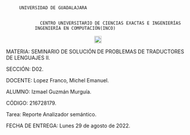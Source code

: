 
         UNIVERSIDAD DE GUADALAJARA


                 CENTRO UNIVERSITARIO DE CIENCIAS EXACTAS E INGENIERÍAS
               INGENIERÍA EN COMPUTACIÓN(INCO)



<p align="center">
  <img src="yhttps://upload.wikimedia.org/wikipedia/commons/thumb/5/5f/Escudo_UdeG.svg/1200px-Escudo_UdeG.svg.png" width="20" title="hover text">
</p>





MATERIA: SEMINARIO DE SOLUCIÓN DE PROBLEMAS DE TRADUCTORES DE LENGUAJES II. 

SECCIÓN: D02.

DOCENTE: Lopez Franco, Michel Emanuel.

ALUMNO: Izmael Guzmán Murguía.

CÓDIGO: 216728179.


Tarea: Reporte Analizador semántico.







FECHA DE ENTREGA: Lunes 29 de agosto de 2022.
